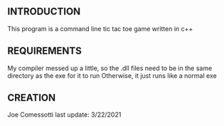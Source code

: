INTRODUCTION
------------
This program is a command line tic tac toe game written in c++

REQUIREMENTS
------------
My compiler messed up a little, so the .dll files need to be in the same directory as the exe for it to run
Otherwise, it just runs like a normal exe

CREATION
--------
Joe Comessotti
last update: 3/22/2021
